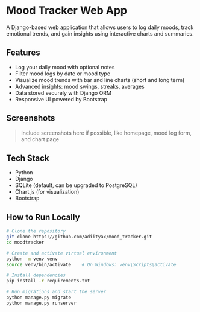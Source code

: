 # Mood Tracker Web App

A Django-based web application that allows users to log daily moods, track emotional trends, and gain insights using interactive charts and summaries.

## Features

- Log your daily mood with optional notes
- Filter mood logs by date or mood type
- Visualize mood trends with bar and line charts (short and long term)
- Advanced insights: mood swings, streaks, averages
- Data stored securely with Django ORM
- Responsive UI powered by Bootstrap

## Screenshots

> Include screenshots here if possible, like homepage, mood log form, and chart page

## Tech Stack

- Python
- Django
- SQLite (default, can be upgraded to PostgreSQL)
- Chart.js (for visualization)
- Bootstrap

## How to Run Locally

```bash
# Clone the repository
git clone https://github.com/adiityax/mood_tracker.git
cd moodtracker

# Create and activate virtual environment
python -m venv venv
source venv/bin/activate    # On Windows: venv\Scripts\activate

# Install dependencies
pip install -r requirements.txt

# Run migrations and start the server
python manage.py migrate
python manage.py runserver